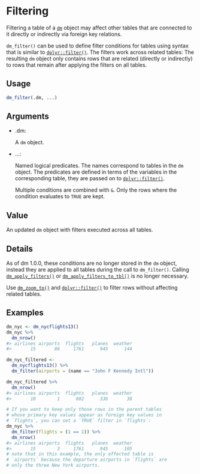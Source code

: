 # Filtering

Filtering a table of a [`dm`](https://dm.cynkra.com/dev/reference/dm.md)
object may affect other tables that are connected to it directly or
indirectly via foreign key relations.

`dm_filter()` can be used to define filter conditions for tables using
syntax that is similar to
[`dplyr::filter()`](https://dplyr.tidyverse.org/reference/filter.html).
The filters work across related tables: The resulting `dm` object only
contains rows that are related (directly or indirectly) to rows that
remain after applying the filters on all tables.

## Usage

``` r
dm_filter(.dm, ...)
```

## Arguments

- .dm:

  A `dm` object.

- ...:

  Named logical predicates. The names correspond to tables in the `dm`
  object. The predicates are defined in terms of the variables in the
  corresponding table, they are passed on to
  [`dplyr::filter()`](https://dplyr.tidyverse.org/reference/filter.html).

  Multiple conditions are combined with `&`. Only the rows where the
  condition evaluates to `TRUE` are kept.

## Value

An updated `dm` object with filters executed across all tables.

## Details

As of dm 1.0.0, these conditions are no longer stored in the `dm`
object, instead they are applied to all tables during the call to
`dm_filter()`. Calling
[`dm_apply_filters()`](https://dm.cynkra.com/dev/reference/deprecated.md)
or
[`dm_apply_filters_to_tbl()`](https://dm.cynkra.com/dev/reference/deprecated.md)
is no longer necessary.

Use [`dm_zoom_to()`](https://dm.cynkra.com/dev/reference/dm_zoom_to.md)
and
[`dplyr::filter()`](https://dplyr.tidyverse.org/reference/filter.html)
to filter rows without affecting related tables.

## Examples

``` r
dm_nyc <- dm_nycflights13()
dm_nyc %>%
  dm_nrow()
#> airlines airports  flights   planes  weather 
#>       15       86     1761      945      144 

dm_nyc_filtered <-
  dm_nycflights13() %>%
  dm_filter(airports = (name == "John F Kennedy Intl"))

dm_nyc_filtered %>%
  dm_nrow()
#> airlines airports  flights   planes  weather 
#>       10        1      602      336       38 

# If you want to keep only those rows in the parent tables
# whose primary key values appear as foreign key values in
# `flights`, you can set a `TRUE` filter in `flights`:
dm_nyc %>%
  dm_filter(flights = (1 == 1)) %>%
  dm_nrow()
#> airlines airports  flights   planes  weather 
#>       15        3     1761      945      105 
# note that in this example, the only affected table is
# `airports` because the departure airports in `flights` are
# only the three New York airports.
```
